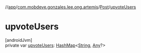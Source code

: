 //[app](../../../index.md)/[com.mobdeve.gonzales.lee.ong.artemis](../index.md)/[Post](index.md)/[upvoteUsers](upvote-users.md)

# upvoteUsers

[androidJvm]\
private var [upvoteUsers](upvote-users.md): [HashMap](https://kotlinlang.org/api/latest/jvm/stdlib/kotlin.collections/-hash-map/index.html)<[String](https://kotlinlang.org/api/latest/jvm/stdlib/kotlin/-string/index.html), [Any](https://kotlinlang.org/api/latest/jvm/stdlib/kotlin/-any/index.html)?>
